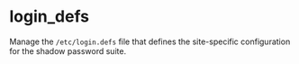 # login_defs

Manage the `/etc/login.defs` file that defines the site-specific configuration
for the shadow password suite.
